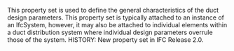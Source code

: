 This property set is used to define the general characteristics of the duct design parameters. This property set is typically attached to an instance of an IfcSystem, however, it may also be attached to individual elements within a duct distribution system where individual design parameters overrule those of the system.
HISTORY: New property set in IFC Release 2.0.